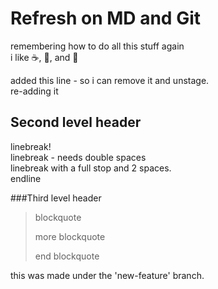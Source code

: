 Refresh on MD and Git
=====================

remembering how to do all this stuff again  
i like :coffee:, :pizza:, and :dancer:

added this line - so i can remove it and unstage.  
re-adding it

Second level header
-------------------
linebreak!  
linebreak - needs double spaces  
linebreak with a full stop and 2 spaces.  
endline

###Third level header
>blockquote
>
>more blockquote
>
>end blockquote

this was made under the 'new-feature' branch.

